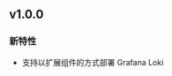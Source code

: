 <!---
Please do not delete this line of version tag
RELEASE_MARK v4.1.0 RELEASE_MARK
Please do not delete this line of version tag
-->
## v1.0.0

### 新特性
- 支持以扩展组件的方式部署 Grafana Loki